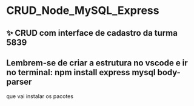 # CRUD_Node_MySQL_Express

## ✨ CRUD com interface de cadastro da turma 5839

## Lembrem-se de criar a estrutura no vscode e ir no terminal: npm install express mysql body-parser 

que vai instalar os pacotes

